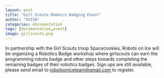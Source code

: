```yaml
---
layout: post
title: "Girl Scouts Roboics Badging Event"
author: "SVISA"
categories: documentation
tags: [documentation,event]
image: girlscouts.png
---
```


In partnership with the Girl Scouts troop Spacecookies, Robots on Ice will be organizing a Robotics Badge workshop where girlscouts can earn the programming robots badge and other steps towards completing the remaining badges of their robotics badges. Sign ups are still available, please send email to robotsoniceteam@gmail.com to register.   